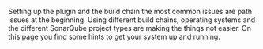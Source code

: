 Setting up the plugin and the build chain the most common issues are path issues at the beginning. Using different build chains, operating systems and the different SonarQube project types are making the things not easier. On this page you find some hints to get your system up and running.